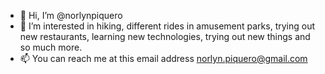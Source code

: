 - 👋 Hi, I’m @norlynpiquero
- 👀 I’m interested in hiking, different rides in amusement parks, trying out new restaurants, learning new technologies, trying out new things and so much more.
- 📫 You can reach me at this email address norlyn.piquero@gmail.com

<!---
norlynpiquero/norlynpiquero is a ✨ special ✨ repository because its `README.md` (this file) appears on your GitHub profile.
You can click the Preview link to take a look at your changes.
--->
